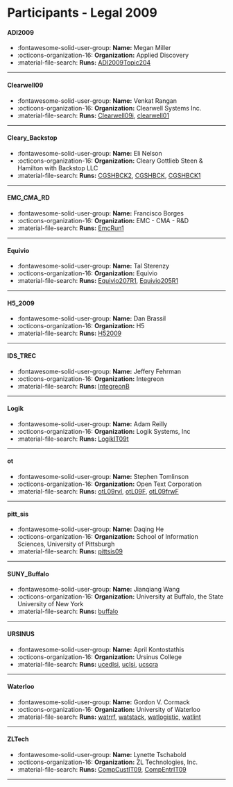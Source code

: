 # Participants - Legal 2009 

#### ADI2009
 - :fontawesome-solid-user-group: **Name:** Megan Miller
 - :octicons-organization-16: **Organization:** Applied Discovery
 - :material-file-search: **Runs:** [ADI2009Topic204](./runs.md#adi2009topic204) 

---
#### Clearwell09
 - :fontawesome-solid-user-group: **Name:** Venkat Rangan
 - :octicons-organization-16: **Organization:** Clearwell Systems Inc.
 - :material-file-search: **Runs:** [Clearwell09i](./runs.md#clearwell09i), [clearwell01](./runs.md#clearwell01) 

---
#### Cleary_Backstop
 - :fontawesome-solid-user-group: **Name:** Eli Nelson
 - :octicons-organization-16: **Organization:** Cleary Gottlieb Steen & Hamilton with Backstop LLC
 - :material-file-search: **Runs:** [CGSHBCK2](./runs.md#cgshbck2), [CGSHBCK](./runs.md#cgshbck), [CGSHBCK1](./runs.md#cgshbck1) 

---
#### EMC_CMA_RD
 - :fontawesome-solid-user-group: **Name:** Francisco Borges
 - :octicons-organization-16: **Organization:** EMC - CMA - R&D
 - :material-file-search: **Runs:** [EmcRun1](./runs.md#emcrun1) 

---
#### Equivio
 - :fontawesome-solid-user-group: **Name:** Tal Sterenzy
 - :octicons-organization-16: **Organization:** Equivio
 - :material-file-search: **Runs:** [Equivio207R1](./runs.md#equivio207r1), [Equivio205R1](./runs.md#equivio205r1) 

---
#### H5_2009
 - :fontawesome-solid-user-group: **Name:** Dan Brassil
 - :octicons-organization-16: **Organization:** H5
 - :material-file-search: **Runs:** [H52009](./runs.md#h52009) 

---
#### IDS_TREC
 - :fontawesome-solid-user-group: **Name:** Jeffery Fehrman
 - :octicons-organization-16: **Organization:** Integreon
 - :material-file-search: **Runs:** [IntegreonB](./runs.md#integreonb) 

---
#### Logik
 - :fontawesome-solid-user-group: **Name:** Adam Reilly
 - :octicons-organization-16: **Organization:** Logik Systems, Inc
 - :material-file-search: **Runs:** [LogikIT09t](./runs.md#logikit09t) 

---
#### ot
 - :fontawesome-solid-user-group: **Name:** Stephen Tomlinson
 - :octicons-organization-16: **Organization:** Open Text Corporation
 - :material-file-search: **Runs:** [otL09rvl](./runs.md#otl09rvl), [otL09F](./runs.md#otl09f), [otL09frwF](./runs.md#otl09frwf) 

---
#### pitt_sis
 - :fontawesome-solid-user-group: **Name:** Daqing He
 - :octicons-organization-16: **Organization:** School of Information Sciences, University of Pittsburgh
 - :material-file-search: **Runs:** [pittsis09](./runs.md#pittsis09) 

---
#### SUNY_Buffalo
 - :fontawesome-solid-user-group: **Name:** Jianqiang Wang
 - :octicons-organization-16: **Organization:** University at Buffalo, the State University of New York
 - :material-file-search: **Runs:** [buffalo](./runs.md#buffalo) 

---
#### URSINUS
 - :fontawesome-solid-user-group: **Name:** April Kontostathis
 - :octicons-organization-16: **Organization:** Ursinus College
 - :material-file-search: **Runs:** [ucedlsi](./runs.md#ucedlsi), [uclsi](./runs.md#uclsi), [ucscra](./runs.md#ucscra) 

---
#### Waterloo
 - :fontawesome-solid-user-group: **Name:** Gordon V. Cormack
 - :octicons-organization-16: **Organization:** University of Waterloo
 - :material-file-search: **Runs:** [watrrf](./runs.md#watrrf), [watstack](./runs.md#watstack), [watlogistic](./runs.md#watlogistic), [watlint](./runs.md#watlint) 

---
#### ZLTech
 - :fontawesome-solid-user-group: **Name:** Lynette Tschabold
 - :octicons-organization-16: **Organization:** ZL Technologies, Inc.
 - :material-file-search: **Runs:** [CompCustIT09](./runs.md#compcustit09), [CompEntrIT09](./runs.md#compentrit09) 

---
